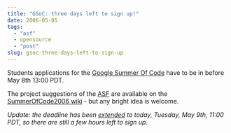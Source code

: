 ```yaml
---
title: "GSoC: three days left to sign up!"
date: 2006-05-05
tags: 
  - "asf"
  - opensource
  - "post"
slug: gsoc-three-days-left-to-sign-up
---
```


Students applications for the [Google Summer Of Code](http://code.google.com/summerofcode.html) have to be in before May 8th 13:00 PDT.

The project suggestions of the [ASF](http://apache.org) are available on the [SummerOfCode2006 wiki](http://wiki.apache.org/general/SummerOfCode2006) - but any bright idea is welcome.

_Update: the deadline has been [extended](http://code.google.com/) to today, Tuesday, May 9th, 11:00 PDT, so there are still a few hours left to sign up._
